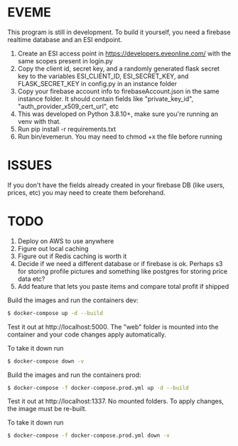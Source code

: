 # EVEME

This program is still in development. To build it yourself, you need a firebase realtime database and an ESI endpoint.

1. Create an ESI access point in https://developers.eveonline.com/ with the same scopes present in login.py
2. Copy the client id, secret key, and a randomly generated flask secret key to the variables ESI_CLIENT_ID, ESI_SECRET_KEY, and FLASK_SECRET_KEY in config.py in an instance folder
3. Copy your firebase account info to firebaseAccount.json in the same instance folder. It should contain fields like "private_key_id", "auth_provider_x509_cert_url", etc
4. This was developed on Python 3.8.10+, make sure you're running an venv with that.
5. Run pip install -r requirements.txt
6. Run bin/evemerun. You may need to chmod +x the file before running

# ISSUES

If you don't have the fields already created in your firebase DB (like users, prices, etc) you may need to create them beforehand.

# TODO

1. Deploy on AWS to use anywhere
2. Figure out local caching
3. Figure out if Redis caching is worth it
4. Decide if we need a different database or if firebase is ok. Perhaps s3 for storing profile pictures and something like postgres for storing price data etc?
5. Add feature that lets you paste items and compare total profit if shipped

Build the images and run the containers dev:
```sh
$ docker-compose up -d --build
```
Test it out at http://localhost:5000. The "web" folder is mounted into the container and your code changes apply automatically.

To take it down run
```sh
$ docker-compose down -v
```

Build the images and run the containers prod:
```sh
$ docker-compose -f docker-compose.prod.yml up -d --build
```
Test it out at http://localhost:1337. No mounted folders. To apply changes, the image must be re-built.

To take it down run
```sh
$ docker-compose -f docker-compose.prod.yml down -v
```
